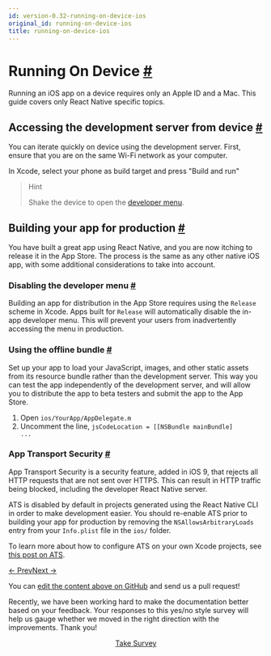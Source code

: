 ```yaml
---
id: version-0.32-running-on-device-ios
original_id: running-on-device-ios
title: running-on-device-ios
---
```

<a id="content"></a><h1><a class="anchor" name="running-on-device"></a>Running On Device <a class="hash-link" href="docs/running-on-device-ios.html#running-on-device">#</a></h1><div><p>Running an iOS app on a device requires only an Apple ID and a Mac. This guide covers only React Native specific topics.</p><h2><a class="anchor" name="accessing-the-development-server-from-device"></a>Accessing the development server from device <a class="hash-link" href="docs/running-on-device-ios.html#accessing-the-development-server-from-device">#</a></h2><p>You can iterate quickly on device using the development server. First, ensure that you are on the same Wi-Fi network as your computer.</p><p>In Xcode, select your phone as build target and press "Build and run"</p><blockquote><p>Hint</p><p>Shake the device to open the <a href="/react-native/docs/debugging.html#accessing-the-in-app-developer-menu" target="">developer menu</a>.</p></blockquote><h2><a class="anchor" name="building-your-app-for-production"></a>Building your app for production <a class="hash-link" href="docs/running-on-device-ios.html#building-your-app-for-production">#</a></h2><p>You have built a great app using React Native, and you are now itching to release it in the App Store. The process is the same as any other native iOS app, with some additional considerations to take into account.</p><h3><a class="anchor" name="disabling-the-developer-menu"></a>Disabling the developer menu <a class="hash-link" href="docs/running-on-device-ios.html#disabling-the-developer-menu">#</a></h3><p>Building an app for distribution in the App Store requires using the <code>Release</code> scheme in Xcode. Apps built for <code>Release</code> will automatically disable the in-app developer menu. This will prevent your users from inadvertently accessing the menu in production.</p><h3><a class="anchor" name="using-the-offline-bundle"></a>Using the offline bundle <a class="hash-link" href="docs/running-on-device-ios.html#using-the-offline-bundle">#</a></h3><p>Set up your app to load your JavaScript, images, and other static assets from its resource bundle rather than the development server. This way you can test the app independently of the development server, and will allow you to distribute the app to beta testers and submit the app to the App Store.</p><ol><li>Open <code>ios/YourApp/AppDelegate.m</code></li><li>Uncomment the line, <code>jsCodeLocation = [[NSBundle mainBundle] ...</code></li></ol><h3><a class="anchor" name="app-transport-security"></a>App Transport Security <a class="hash-link" href="docs/running-on-device-ios.html#app-transport-security">#</a></h3><p>App Transport Security is a security feature, added in iOS 9, that rejects all HTTP requests that are not sent over HTTPS. This can result in HTTP traffic being blocked, including the developer React Native server.</p><p>ATS is disabled by default in projects generated using the React Native CLI in order to make development easier. You should re-enable ATS prior to building your app for production by removing the <code>NSAllowsArbitraryLoads</code> entry from your <code>Info.plist</code> file in the <code>ios/</code> folder.</p><p>To learn more about how to configure ATS on your own Xcode projects, see <a href="http://ste.vn/2015/06/10/configuring-app-transport-security-ios-9-osx-10-11/" target="_blank">this post on ATS</a>.</p></div><div class="docs-prevnext"><a class="docs-prev" href="docs/linking-libraries-ios.html#content">← Prev</a><a class="docs-next" href="docs/running-on-simulator-ios.html#content">Next →</a></div><p class="edit-page-block">You can <a target="_blank" href="https://github.com/facebook/react-native/blob/master/docs/RunningOnDeviceIOS.md">edit the content above on GitHub</a> and send us a pull request!</p><div class="survey"><div class="survey-image"></div><p>Recently, we have been working hard to make the documentation better based on your feedback. Your responses to this yes/no style survey will help us gauge whether we moved in the right direction with the improvements. Thank you!</p><center><a class="button" href="https://www.facebook.com/survey?oid=516954245168428">Take Survey</a></center></div>